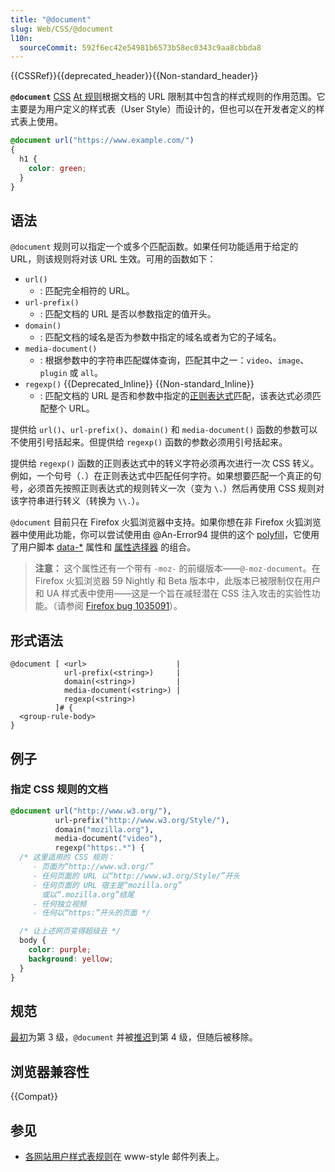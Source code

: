 ```yaml
---
title: "@document"
slug: Web/CSS/@document
l10n:
  sourceCommit: 592f6ec42e54981b6573b58ec0343c9aa8cbbda8
---
```


{{CSSRef}}{{deprecated_header}}{{Non-standard_header}}

**`@document`** [CSS](/zh-CN/docs/Web/CSS) [At 规则](/zh-CN/docs/Web/CSS/At-rule)根据文档的 URL 限制其中包含的样式规则的作用范围。它主要是为用户定义的样式表（User Style）而设计的，但也可以在开发者定义的样式表上使用。

```css
@document url("https://www.example.com/")
{
  h1 {
    color: green;
  }
}
```

## 语法

`@document` 规则可以指定一个或多个匹配函数。如果任何功能适用于给定的 URL，则该规则将对该 URL 生效。可用的函数如下：

- `url()`
  - : 匹配完全相符的 URL。
- `url-prefix()`
  - : 匹配文档的 URL 是否以参数指定的值开头。
- `domain()`
  - : 匹配文档的域名是否为参数中指定的域名或者为它的子域名。
- `media-document()`
  - : 根据参数中的字符串匹配媒体查询，匹配其中之一：`video`、`image`、`plugin` 或 `all`。
- `regexp()` {{Deprecated_Inline}} {{Non-standard_Inline}}
  - : 匹配文档的 URL 是否和参数中指定的[正则表达式](/zh-CN/docs/Web/JavaScript/Guide/Regular_expressions)匹配，该表达式必须匹配整个 URL。

提供给 `url()`、`url-prefix()`、`domain()` 和 `media-document()` 函数的参数可以不使用引号括起来。但提供给 `regexp()` 函数的参数必须用引号括起来。

提供给 `regexp()` 函数的正则表达式中的转义字符必须再次进行一次 CSS 转义。例如，一个句号（`.`）在正则表达式中匹配任何字符。如果想要匹配一个真正的句号，必须首先按照正则表达式的规则转义一次（变为 `\.`）然后再使用 CSS 规则对该字符串进行转义（转换为 `\\.`）。

`@document` 目前只在 Firefox 火狐浏览器中支持。如果你想在非 Firefox 火狐浏览器中使用此功能，你可以尝试使用由 @An-Error94 提供的这个 [polyfill](https://github.com/An-Error94/Handy-Scripts/tree/master/%40document-polyfill)，它使用了用户脚本 [data-\*](/zh-CN/docs/Web/HTML/Global_attributes/data-*) 属性和 [属性选择器](/zh-CN/docs/Web/CSS/Attribute_selectors) 的组合。

> **注意：** 这个属性还有一个带有 `-moz-` 的前缀版本——`@-moz-document`。在 Firefox 火狐浏览器 59 Nightly 和 Beta 版本中，此版本已被限制仅在用户和 UA 样式表中使用——这是一个旨在减轻潜在 CSS 注入攻击的实验性功能。（请参阅 [Firefox bug 1035091](https://bugzil.la/1035091)）。

## 形式语法

```plain
@document [ <url>                    |
            url-prefix(<string>)     |
            domain(<string>)         |
            media-document(<string>) |
            regexp(<string>)
          ]# {
  <group-rule-body>
}
```

## 例子

### 指定 CSS 规则的文档

```css
@document url("http://www.w3.org/"),
          url-prefix("http://www.w3.org/Style/"),
          domain("mozilla.org"),
          media-document("video"),
          regexp("https:.*") {
  /* 这里适用的 CSS 规则：
     - 页面为“http://www.w3.org/”
     - 任何页面的 URL 以“http://www.w3.org/Style/”开头
     - 任何页面的 URL 宿主是“mozilla.org” 
       或以“.mozilla.org”结尾
     - 任何独立视频
     - 任何以“https:”开头的页面 */

  /* 让上述网页变得超级丑 */
  body {
    color: purple;
    background: yellow;
  }
}
```

## 规范

[最初](https://www.w3.org/TR/2012/WD-css3-conditional-20120911/#at-document)为第 3 级，`@document` 并被[推迟](https://www.w3.org/TR/2012/WD-css3-conditional-20121213/#changes)到第 4 级，但随后被移除。

## 浏览器兼容性

{{Compat}}

## 参见

- [各网站用户样式表规则](https://lists.w3.org/Archives/Public/www-style/2004Aug/0135)在 www-style 邮件列表上。
